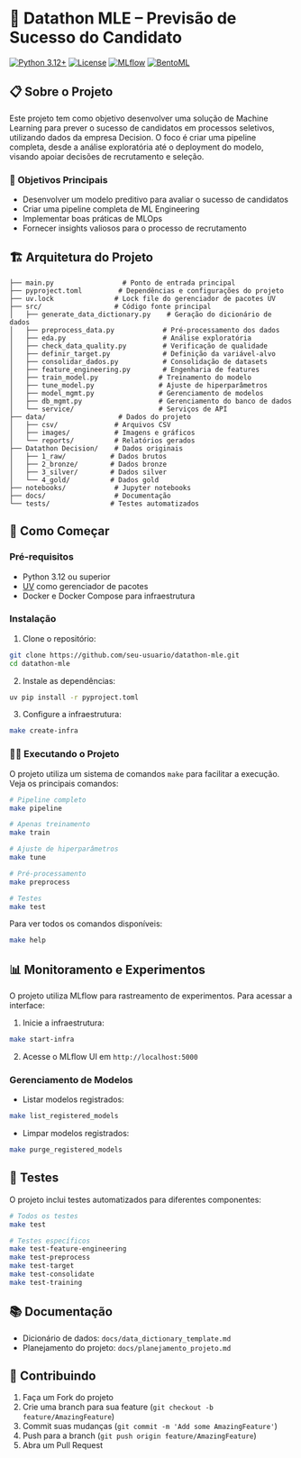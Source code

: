 # 🎯 Datathon MLE – Previsão de Sucesso do Candidato

[![Python 3.12+](https://img.shields.io/badge/python-3.12+-blue.svg)](https://www.python.org/downloads/)
[![License](https://img.shields.io/badge/license-MIT-green.svg)](LICENSE)
[![MLflow](https://img.shields.io/badge/MLflow-2.22.0-orange.svg)](https://mlflow.org/)
[![BentoML](https://img.shields.io/badge/BentoML-1.4.12-purple.svg)](https://www.bentoml.com/)

## 📋 Sobre o Projeto

Este projeto tem como objetivo desenvolver uma solução de Machine Learning para prever o sucesso de candidatos em processos seletivos, utilizando dados da empresa Decision. O foco é criar uma pipeline completa, desde a análise exploratória até o deployment do modelo, visando apoiar decisões de recrutamento e seleção.

### 🎯 Objetivos Principais

- Desenvolver um modelo preditivo para avaliar o sucesso de candidatos
- Criar uma pipeline completa de ML Engineering
- Implementar boas práticas de MLOps
- Fornecer insights valiosos para o processo de recrutamento

## 🏗️ Arquitetura do Projeto

```
├── main.py                 # Ponto de entrada principal
├── pyproject.toml         # Dependências e configurações do projeto
├── uv.lock               # Lock file do gerenciador de pacotes UV
├── src/                  # Código fonte principal
│   ├── generate_data_dictionary.py    # Geração do dicionário de dados
│   ├── preprocess_data.py            # Pré-processamento dos dados
│   ├── eda.py                        # Análise exploratória
│   ├── check_data_quality.py         # Verificação de qualidade
│   ├── definir_target.py             # Definição da variável-alvo
│   ├── consolidar_dados.py           # Consolidação de datasets
│   ├── feature_engineering.py        # Engenharia de features
│   ├── train_model.py               # Treinamento do modelo
│   ├── tune_model.py                # Ajuste de hiperparâmetros
│   ├── model_mgmt.py                # Gerenciamento de modelos
│   ├── db_mgmt.py                   # Gerenciamento do banco de dados
│   └── service/                     # Serviços de API
├── data/                  # Dados do projeto
│   ├── csv/              # Arquivos CSV
│   ├── images/           # Imagens e gráficos
│   └── reports/          # Relatórios gerados
├── Datathon Decision/    # Dados originais
│   ├── 1_raw/           # Dados brutos
│   ├── 2_bronze/        # Dados bronze
│   ├── 3_silver/        # Dados silver
│   └── 4_gold/          # Dados gold
├── notebooks/            # Jupyter notebooks
├── docs/                 # Documentação
└── tests/               # Testes automatizados
```

## 🚀 Como Começar

### Pré-requisitos

- Python 3.12 ou superior
- [UV](https://github.com/astral-sh/uv) como gerenciador de pacotes
- Docker e Docker Compose para infraestrutura

### Instalação

1. Clone o repositório:
```bash
git clone https://github.com/seu-usuario/datathon-mle.git
cd datathon-mle
```

2. Instale as dependências:
```bash
uv pip install -r pyproject.toml
```

3. Configure a infraestrutura:
```bash
make create-infra
```

### 🏃‍♂️ Executando o Projeto

O projeto utiliza um sistema de comandos `make` para facilitar a execução. Veja os principais comandos:

```bash
# Pipeline completo
make pipeline

# Apenas treinamento
make train

# Ajuste de hiperparâmetros
make tune

# Pré-processamento
make preprocess

# Testes
make test
```

Para ver todos os comandos disponíveis:
```bash
make help
```

## 📊 Monitoramento e Experimentos

O projeto utiliza MLflow para rastreamento de experimentos. Para acessar a interface:

1. Inicie a infraestrutura:
```bash
make start-infra
```

2. Acesse o MLflow UI em `http://localhost:5000`

### Gerenciamento de Modelos

- Listar modelos registrados:
```bash
make list_registered_models
```

- Limpar modelos registrados:
```bash
make purge_registered_models
```

## 🧪 Testes

O projeto inclui testes automatizados para diferentes componentes:

```bash
# Todos os testes
make test

# Testes específicos
make test-feature-engineering
make test-preprocess
make test-target
make test-consolidate
make test-training
```

## 📚 Documentação

- Dicionário de dados: `docs/data_dictionary_template.md`
- Planejamento do projeto: `docs/planejamento_projeto.md`

## 🤝 Contribuindo

1. Faça um Fork do projeto
2. Crie uma branch para sua feature (`git checkout -b feature/AmazingFeature`)
3. Commit suas mudanças (`git commit -m 'Add some AmazingFeature'`)
4. Push para a branch (`git push origin feature/AmazingFeature`)
5. Abra um Pull Request

